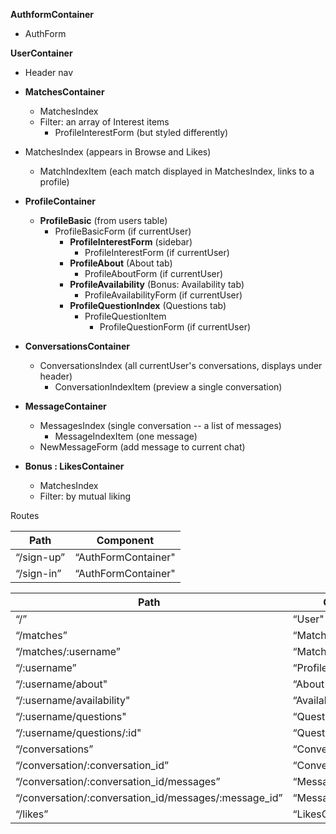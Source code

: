 
**AuthformContainer**
  + AuthForm

**UserContainer**
  + Header nav


  + **MatchesContainer**
    + MatchesIndex
    + Filter: an array of Interest items
      * ProfileInterestForm (but styled differently)

  + MatchesIndex (appears in Browse and Likes)
    + MatchIndexItem (each match displayed in MatchesIndex, links to a profile)

  + **ProfileContainer**
    + **ProfileBasic** (from users table)
      - ProfileBasicForm (if currentUser)
        - **ProfileInterestForm** (sidebar)
          * ProfileInterestForm (if currentUser)
        - **ProfileAbout** (About tab)
          * ProfileAboutForm (if currentUser)
        - **ProfileAvailability** (Bonus: Availability tab)
          * ProfileAvailabilityForm (if currentUser)
        - **ProfileQuestionIndex** (Questions tab)
          * ProfileQuestionItem
            + ProfileQuestionForm (if currentUser)

  + **ConversationsContainer**
    + ConversationsIndex (all currentUser's conversations, displays under header)
      - ConversationIndexItem (preview a single conversation)
  
  + **MessageContainer**
      + MessagesIndex (single conversation -- a list of messages)
        - MessageIndexItem (one message)
      + NewMessageForm (add message to current chat)

  + **Bonus : LikesContainer**
    + MatchesIndex
    + Filter: by mutual liking




Routes


|Path   | Component   |
|-------|-------------|
|“/sign-up” | “AuthFormContainer"|
|“/sign-in” | “AuthFormContainer"|


|Path   | Component   |
|-------|-------------|
|“/” | “User" |
|“/matches” | “MatchesContainer" |
|“/matches/:username” | “MatchIndexItem" |
|“/:username” | “ProfileContainer"|
|“/:username/about"| “About"|
|“/:username/availability"| “Availability"|
|“/:username/questions"| “QuestionIndex"|
|“/:username/questions/:id"| “QuestionItem"|
|“/conversations”| “ConversationContainer"|
|“/conversation/:conversation_id”| “ConversationIndexItem"|
|“/conversation/:conversation_id/messages”| “MessageIndex"|
|“/conversation/:conversation_id/messages/:message_id”| “MessageIndexItem"|
|“/likes”| “LikesContainer"|
